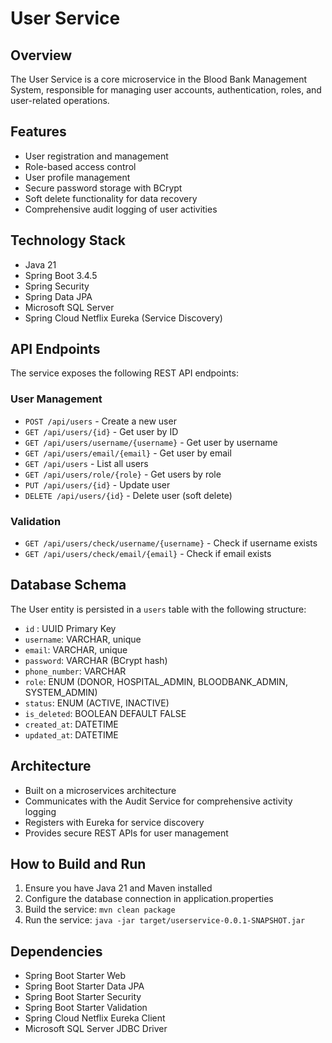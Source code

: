 # User Service

## Overview
The User Service is a core microservice in the Blood Bank Management System, responsible for managing user accounts, authentication, roles, and user-related operations.

## Features
- User registration and management
- Role-based access control
- User profile management
- Secure password storage with BCrypt
- Soft delete functionality for data recovery
- Comprehensive audit logging of user activities

## Technology Stack
- Java 21
- Spring Boot 3.4.5
- Spring Security
- Spring Data JPA
- Microsoft SQL Server
- Spring Cloud Netflix Eureka (Service Discovery)

## API Endpoints
The service exposes the following REST API endpoints:

### User Management
- `POST /api/users` - Create a new user
- `GET /api/users/{id}` - Get user by ID
- `GET /api/users/username/{username}` - Get user by username
- `GET /api/users/email/{email}` - Get user by email
- `GET /api/users` - List all users
- `GET /api/users/role/{role}` - Get users by role
- `PUT /api/users/{id}` - Update user
- `DELETE /api/users/{id}` - Delete user (soft delete)

### Validation
- `GET /api/users/check/username/{username}` - Check if username exists
- `GET /api/users/check/email/{email}` - Check if email exists

## Database Schema
The User entity is persisted in a `users` table with the following structure:
- `id` : UUID Primary Key
- `username`: VARCHAR, unique
- `email`: VARCHAR, unique
- `password`: VARCHAR (BCrypt hash)
- `phone_number`: VARCHAR
- `role`: ENUM (DONOR, HOSPITAL_ADMIN, BLOODBANK_ADMIN, SYSTEM_ADMIN)
- `status`: ENUM (ACTIVE, INACTIVE)
- `is_deleted`: BOOLEAN DEFAULT FALSE
- `created_at`: DATETIME
- `updated_at`: DATETIME

## Architecture
- Built on a microservices architecture
- Communicates with the Audit Service for comprehensive activity logging
- Registers with Eureka for service discovery
- Provides secure REST APIs for user management

## How to Build and Run
1. Ensure you have Java 21 and Maven installed
2. Configure the database connection in application.properties
3. Build the service: `mvn clean package`
4. Run the service: `java -jar target/userservice-0.0.1-SNAPSHOT.jar`

## Dependencies
- Spring Boot Starter Web
- Spring Boot Starter Data JPA
- Spring Boot Starter Security
- Spring Boot Starter Validation
- Spring Cloud Netflix Eureka Client
- Microsoft SQL Server JDBC Driver
